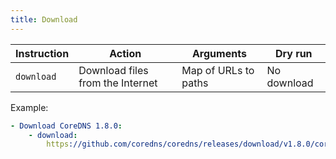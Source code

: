 ```yaml
---
title: Download
---
```


| Instruction | Action                           | Arguments            | Dry run     |
| ----------- | -------------------------------- | -------------------- | ----------- |
| `download`  | Download files from the Internet | Map of URLs to paths | No download |

Example:

```yaml
- Download CoreDNS 1.8.0:
    - download:
        https://github.com/coredns/coredns/releases/download/v1.8.0/coredns_1.8.0_linux_amd64.tgz: /tmp/coredns.tgz
```
